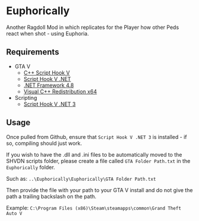 # Euphorically
Another Ragdoll Mod in which replicates for the Player how other Peds react when shot - using Euphoria. 

## Requirements
- GTA V
  - [C++ Script Hook V](http://www.dev-c.com/gtav/scripthookv/)
  - [Script Hook V .NET](https://github.com/scripthookvdotnet/scripthookvdotnet-nightly/releases)
  - [.NET Framework 4.8](https://dotnet.microsoft.com/download/dotnet-framework/net48)
  - [Visual C++ Redistribution x64](https://support.microsoft.com/en-us/help/2977003/the-latest-supported-visual-c-downloads)
- Scripting
  - [Script Hook V .NET 3](https://www.nuget.org/packages/ScriptHookVDotNet3/)

## Usage
Once pulled from Github, ensure that `Script Hook V .NET 3` is installed - if so, compiling should just work.

If you wish to have the .dll and .ini files to be automatically moved to the SHVDN scripts folder, please create a file called `GTA Folder Path.txt` in the `Euphorically` folder.

Such as: `..\Euphorically\Euphorically\GTA Folder Path.txt`

Then provide the file with your path to your GTA V install and do not give the path a trailing backslash on the path.

Example: `C:\Program Files (x86)\Steam\steamapps\common\Grand Theft Auto V`
